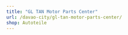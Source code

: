 ```yaml
---
title: "GL TAN Motor Parts Center"
url: /davao-city/gl-tan-motor-parts-center/
shop: Autoteile
---
```

